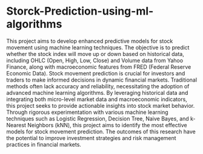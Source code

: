 # Storck-Prediction-using-ml-algorithms

This project aims to develop enhanced predictive models for stock movement using
machine learning techniques. The objective is to predict whether the stock index will
move up or down based on historical data, including OHLC (Open, High, Low, Close) and
Volume data from Yahoo Finance, along with macroeconomic features from FRED
(Federal Reserve Economic Data).
Stock movement prediction is crucial for investors and traders to make informed
decisions in dynamic financial markets. Traditional methods often lack accuracy and
reliability, necessitating the adoption of advanced machine learning algorithms. By
leveraging historical data and integrating both micro-level market data and
macroeconomic indicators, this project seeks to provide actionable insights into stock
market behavior.
Through rigorous experimentation with various machine learning techniques such as
Logistic Regression, Decision Tree, Naive Bayes, and k-Nearest Neighbors (kNN), this
project aims to identify the most effective models for stock movement prediction. The
outcomes of this research have the potential to improve investment strategies and risk
management practices in financial markets.
